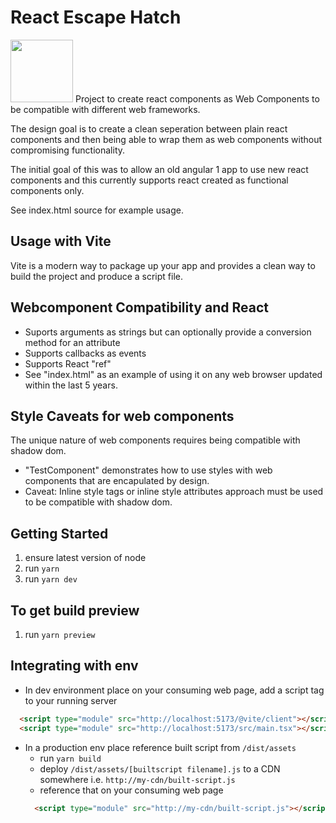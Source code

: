 # React Escape Hatch
<img src="https://media.gettyimages.com/id/sb10063651h-001/vector/ladder-through-escape-hatch.jpg?s=1024x1024&w=gi&k=20&c=lDFWFwkSPY8qqcUiqKSkguGKZsR5EnGNKEuZ0eDNwRw=" style="width:100px;height:auto;">
Project to create react components as Web Components to be compatible with different web frameworks.

The design goal is to create a clean seperation between plain react components and then being able to wrap them as web components without compromising functionality.

The initial goal of this was to allow an old angular 1 app to use new react components and this currently supports react created as functional components only.

See index.html source for example usage.

## Usage with Vite
Vite is a modern way to package up your app and provides a clean way to build the project and produce a script file.

## Webcomponent Compatibility and React
- Suports arguments as strings but can optionally provide a conversion method for an attribute
- Supports callbacks as events
- Supports React "ref"
- See "index.html" as an example of using it on any web browser updated within the last 5 years.

## Style Caveats for web components
The unique nature of web components requires being compatible with shadow dom.

- "TestComponent" demonstrates how to use styles with web components that are encapulated by design.
- Caveat: Inline style tags or inline style attributes approach must be used to be compatible with shadow dom.

## Getting Started
1. ensure latest version of node
2. run `yarn`
3. run `yarn dev`

## To get build preview
1. run `yarn preview`

## Integrating with env
- In dev environment place on your consuming web page, add a script tag to your running server
```html
  <script type="module" src="http://localhost:5173/@vite/client"></script>
  <script type="module" src="http://localhost:5173/src/main.tsx"></script>
```
- In a production env place reference built script from  `/dist/assets`
  - run `yarn build`
  - deploy `/dist/assets/[builtscript filename].js` to a CDN somewhere i.e. `http://my-cdn/built-script.js`
  - reference that on your consuming web page
  ```html
    <script type="module" src="http://my-cdn/built-script.js"></script>
  ```
